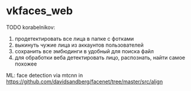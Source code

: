 # vkfaces_web
TODO korabelnikov:
1. продетектировать все лица в папке с фотками
2. выкинуть чужие лица из аккаунтов пользователей
3. сохранить все эмбюдинги в удобный для поиска файл
4. для обработки веба детектировать лицо, распознать, найти самое похожее

ML:
face detection via mtcnn in https://github.com/davidsandberg/facenet/tree/master/src/align
